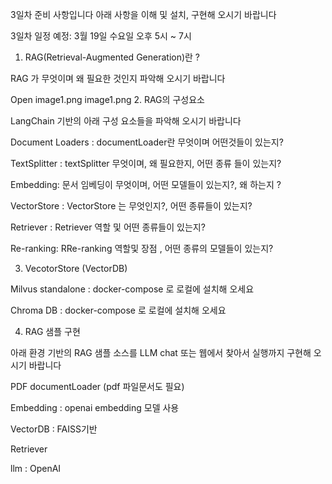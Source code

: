 3일차 준비 사항입니다 아래 사항을 이해 및 설치, 구현해 오시기 바랍니다  

3일차 일정 예정: 3월 19일 수요일 오후 5시 ~ 7시

1. RAG(Retrieval-Augmented Generation)란 ?

  RAG 가 무엇이며 왜 필요한 것인지 파악해 오시기 바랍니다 

Open image1.png
image1.png
 2. RAG의 구성요소 

  LangChain 기반의 아래 구성 요소들을 파악해 오시기 바랍니다 

Document Loaders :  documentLoader란 무엇이며 어떤것들이 있는지?

TextSplitter :  textSplitter 무엇이며, 왜 필요한지,  어떤 종류 들이 있는지?

 Embedding: 문서 임베딩이 무엇이며, 어떤 모델들이 있는지?, 왜 하는지 ?

VectorStore :  VectorStore 는 무엇인지?, 어떤 종류들이 있는지?

Retriever :  Retriever 역할 및  어떤 종류들이 있는지?

Re-ranking: RRe-ranking 역할및 장점 ,  어떤 종류의 모델들이 있는지?

3. VecotorStore (VectorDB)

Milvus standalone :  docker-compose 로 로컬에 설치해 오세요 

Chroma  DB : docker-compose 로 로컬에 설치해 오세요 

4. RAG 샘플 구현 

아래 환경 기반의 RAG 샘플 소스를 LLM chat 또는 웹에서 찾아서 실행까지 구현해 오시기 바랍니다  

PDF documentLoader (pdf 파일문서도 필요)

Embedding : openai embedding 모델 사용 

VectorDB :  FAISS기반 

Retriever 

llm : OpenAI

 